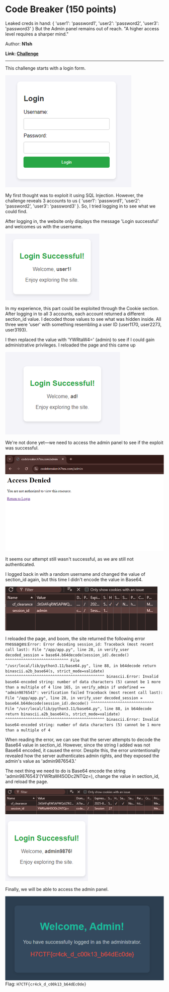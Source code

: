 <h1> Code Breaker (150 points)</h1>
<p> Leaked creds in hand: { 'user1': 'password1', 'user2': 'password2', 'user3': 'password3' } But the Admin panel remains out of reach. "A higher access level requires a sharper mind."</p>
<p> Author: <b>N1sh</b></p>
<b>Link: <a href="https://codebreaker.h7tex.com/"> Challenge </a></b>
<hr>
<p>This challenge starts with a login form. </p>
<img src ="./imgs/codebreaker1.png">
<p>My first thought was to exploit it using SQL Injection. However, the challenge reveals 3 accounts to us { 'user1': 'password1', 'user2': 'password2', 'user3': 'password3' }. So, I tried logging in to see what we could find.</p>
<p>After logging in, the website only displays the message 'Login successful' and welcomes us with the username.</p>
<img src = "./imgs/codebreaker2.png">
<p>In my experience, this part could be exploited through the Cookie section. After logging in to all 3 accounts, each account returned a different section_id value. I decoded those values to see what was hidden inside. All three were 'user' with something resembling a user ID (user1170, user2273, user3193).</p>
<p>I then replaced the value with 'YWRtaW4=' (admin) to see if I could gain administrative privileges. I reloaded the page and this came up</p>
<img src = "./imgs/codebreaker3.png">
<p>We're not done yet—we need to access the admin panel to see if the exploit was successful.</p>
<img src = "./imgs/codebreaker4.png">
<p>It seems our attempt still wasn't successful, as we are still not authenticated.</p>
<p>I logged back in with a random username and changed the value of section_id again, but this time I didn't encode the value in Base64.</p>
<img src = "./imgs/codebreaker5.png">
<p>I reloaded the page, and boom, the site returned the following error messages:<code>Error: Error decoding session_id: Traceback (most recent call last): File "/app/app.py", line 28, in verify_user decoded_session = base64.b64decode(session_id).decode() ^^^^^^^^^^^^^^^^^^^^^^^^^^^^ File "/usr/local/lib/python3.11/base64.py", line 88, in b64decode return binascii.a2b_base64(s, strict_mode=validate) ^^^^^^^^^^^^^^^^^^^^^^^^^^^^^^^^^^^^^^^^^^^^ binascii.Error: Invalid base64-encoded string: number of data characters (5) cannot be 1 more than a multiple of 4 line 165, in verify_admin if undefined == "admin9876543": verification failed Traceback (most recent call last): File "/app/app.py", line 28, in verify_user decoded_session = base64.b64decode(session_id).decode() ^^^^^^^^^^^^^^^^^^^^^^^^^^^^ File "/usr/local/lib/python3.11/base64.py", line 88, in b64decode return binascii.a2b_base64(s, strict_mode=validate) ^^^^^^^^^^^^^^^^^^^^^^^^^^^^^^^^^^^^^^^^^^^^ binascii.Error: Invalid base64-encoded string: number of data characters (5) cannot be 1 more than a multiple of 4</code></p>
<p>When reading the error, we can see that the server attempts to decode the Base64 value in section_id. However, since the string I added was not Base64 encoded, it caused the error. Despite this, the error unintentionally revealed how the server authenticates admin rights, and they exposed the admin's value as 'admin9876543.'</p>
<p>The next thing we need to do is Base64 encode the string 'admin9876543'(YWRtaW45ODc2NTQz=), change the value in section_id, and reload the page.</p>
<img src = "./imgs/codebreaker6.png">
<img src = "./imgs/codebreaker7.png">
<p>Finally, we will be able to access the admin panel.</p>
<img src = "./imgs/codebreaker8.png">
Flag: <code>H7CTF{cr4ck_d_c00k13_b64dEc0de}</code>
